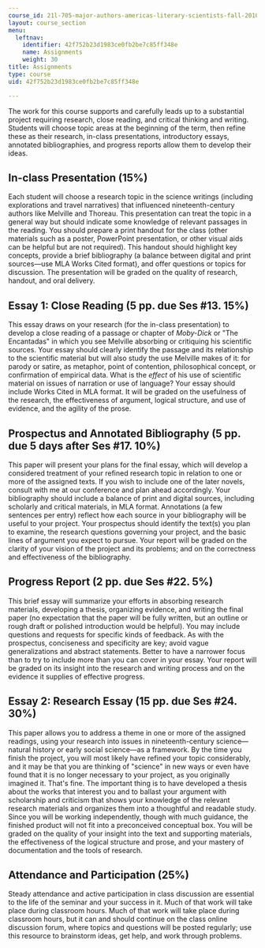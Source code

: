 ```yaml
---
course_id: 21l-705-major-authors-americas-literary-scientists-fall-2010
layout: course_section
menu:
  leftnav:
    identifier: 42f752b23d1983ce0fb2be7c85ff348e
    name: Assignments
    weight: 30
title: Assignments
type: course
uid: 42f752b23d1983ce0fb2be7c85ff348e

---
```


The work for this course supports and carefully leads up to a substantial project requiring research, close reading, and critical thinking and writing. Students will choose topic areas at the beginning of the term, then refine these as their research, in-class presentations, introductory essays, annotated bibliographies, and progress reports allow them to develop their ideas.

In-class Presentation (15%)
---------------------------

Each student will choose a research topic in the science writings (including explorations and travel narratives) that influenced nineteenth-century authors like Melville and Thoreau. This presentation can treat the topic in a general way but should indicate some knowledge of relevant passages in the reading. You should prepare a print handout for the class (other materials such as a poster, PowerPoint presentation, or other visual aids can be helpful but are not required). This handout should highlight key concepts, provide a brief bibliography (a balance between digital and print sources—use MLA Works Cited format), and offer questions or topics for discussion. The presentation will be graded on the quality of research, handout, and oral delivery.

Essay 1: Close Reading (5 pp. due Ses #13. 15%)
-----------------------------------------------

This essay draws on your research (for the in-class presentation) to develop a close reading of a passage or chapter of _Moby-Dick_ or "The Encantadas" in which you see Melville absorbing or critiquing his scientific sources. Your essay should clearly identify the passage and its relationship to the scientific material but will also study the use Melville makes of it: for parody or satire, as metaphor, point of contention, philosophical concept, or confirmation of empirical data. What is the _effect_ of his use of scientific material on issues of narration or use of language? Your essay should include Works Cited in MLA format. It will be graded on the usefulness of the research, the effectiveness of argument, logical structure, and use of evidence, and the agility of the prose.

Prospectus and Annotated Bibliography (5 pp. due 5 days after Ses #17. 10%)
---------------------------------------------------------------------------

This paper will present your plans for the final essay, which will develop a considered treatment of your refined research topic in relation to one or more of the assigned texts. If you wish to include one of the later novels, consult with me at our conference and plan ahead accordingly. Your bibliography should include a balance of print and digital sources, including scholarly and critical materials, in MLA format. Annotations (a few sentences per entry) reflect how each source in your bibliography will be useful to your project. Your prospectus should identify the text(s) you plan to examine, the research questions governing your project, and the basic lines of argument you expect to pursue. Your report will be graded on the clarity of your vision of the project and its problems; and on the correctness and effectiveness of the bibliography.

Progress Report (2 pp. due Ses #22. 5%)
---------------------------------------

This brief essay will summarize your efforts in absorbing research materials, developing a thesis, organizing evidence, and writing the final paper (no expectation that the paper will be fully written, but an outline or rough draft or polished introduction would be helpful). You may include questions and requests for specific kinds of feedback. As with the prospectus, conciseness and specificity are key; avoid vague generalizations and abstract statements. Better to have a narrower focus than to try to include more than you can cover in your essay. Your report will be graded on its insight into the research and writing process and on the evidence it supplies of effective progress.

Essay 2: Research Essay (15 pp. due Ses #24. 30%)
-------------------------------------------------

This paper allows you to address a theme in one or more of the assigned readings, using your research into issues in nineteenth-century science—natural history or early social science—as a framework. By the time you finish the project, you will most likely have refined your topic considerably, and it may be that you are thinking of "science" in new ways or even have found that it is no longer necessary to your project, as you originally imagined it. That's fine. The important thing is to have developed a thesis about the works that interest you and to ballast your argument with scholarship and criticism that shows your knowledge of the relevant research materials and organizes them into a thoughtful and readable study. Since you will be working independently, though with much guidance, the finished product will not fit into a preconceived conceptual box. You will be graded on the quality of your insight into the text and supporting materials, the effectiveness of the logical structure and prose, and your mastery of documentation and the tools of research.

Attendance and Participation (25%)
----------------------------------

Steady attendance and active participation in class discussion are essential to the life of the seminar and your success in it. Much of that work will take place during classroom hours. Much of that work will take place during classroom hours, but it can and should continue on the class online discussion forum, where topics and questions will be posted regularly; use this resource to brainstorm ideas, get help, and work through problems.